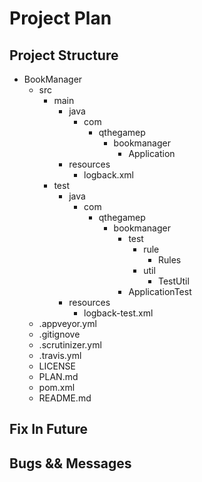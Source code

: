 # Project Plan

## Project Structure
* BookManager
    * src
        * main
            * java
                * com
                    * qthegamep
                        * bookmanager
                            * Application
            * resources
                * logback.xml
        * test
            * java
                * com
                    * qthegamep
                        * bookmanager
                            * test
                                * rule
                                    * Rules
                                * util
                                    * TestUtil
                            * ApplicationTest
            * resources
                * logback-test.xml
    * .appveyor.yml
    * .gitignove
    * .scrutinizer.yml
    * .travis.yml
    * LICENSE
    * PLAN.md
    * pom.xml
    * README.md

## Fix In Future

## Bugs && Messages
